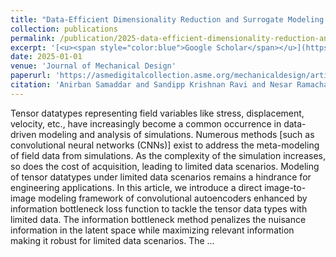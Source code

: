 ```yaml
---
title: "Data-Efficient Dimensionality Reduction and Surrogate Modeling of High-Dimensional Stress Fields"
collection: publications
permalink: /publication/2025-data-efficient-dimensionality-reduction-and-surrog
excerpt: '[<u><span style="color:blue">Google Scholar</span></u>](https://scholar.google.com/scholar?q=Data-Efficient+Dimensionality+Reduction+and+Surrogate+Modeling+of+High-Dimensional+Stress+Fields)'
date: 2025-01-01
venue: 'Journal of Mechanical Design'
paperurl: 'https://asmedigitalcollection.asme.org/mechanicaldesign/article/147/3/031701/1202979'
citation: 'Anirban Samaddar and Sandipp Krishnan Ravi and Nesar Ramachandra and Lele Luan and Sandeep Madireddy and Anindya Bhaduri and Piyush Pandita and Changjie Sun and Liping Wang (2025). "Data-Efficient Dimensionality Reduction and Surrogate Modeling of High-Dimensional Stress Fields". Journal of Mechanical Design.'
---
```


Tensor datatypes representing field variables like stress, displacement, velocity, etc., have increasingly become a common occurrence in data-driven modeling and analysis of simulations. Numerous methods [such as convolutional neural networks (CNNs)] exist to address the meta-modeling of field data from simulations. As the complexity of the simulation increases, so does the cost of acquisition, leading to limited data scenarios. Modeling of tensor datatypes under limited data scenarios remains a hindrance for engineering applications. In this article, we introduce a direct image-to-image modeling framework of convolutional autoencoders enhanced by information bottleneck loss function to tackle the tensor data types with limited data. The information bottleneck method penalizes the nuisance information in the latent space while maximizing relevant information making it robust for limited data scenarios. The …
